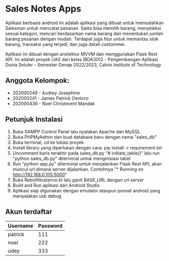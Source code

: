 # Sales Notes Apps
Aplikasi berbasis android ini adalah aplikasi yang dibuat untuk memudahkan Salesman untuk mencatat pesanan. Sales bisa memilih barang, menyeleksi sesuai kategori, mencari berdasarkan nama barang dan menentukan jumlah barang pesanan dengan mudah. Terdapat juga fitur untuk memantau stok barang, transaksi yang terjadi, dan juga detail custommer. 


Aplikasi ini dibuat dengan arsitektur MVVM dan menggunakan Flask Rest API. Ini adalah proyek UAS dari kelas IBDA3012 - Pengembangan Aplikasi Dunia Seluler - Semester Genap 2022/2023, Calvin Institute of Technology

## Anggota Kelompok:
- 202000249  -  Audrey Josephine
- 202000241  -  James Patrick Oentoro
- 202000436  -  Noel Christevent Mandak


## Petunjuk Instalasi
1. Buka XAMPP Control Panel lalu nyalakan Apache dan MySQL
2. Buka PHPMyAdmin dan buat database baru dengan nama "sales_db"
3. Buka terminal, cd ke lokasi proyek
4. Install library yang diperlukan dengan cara: pip install -r requirement.txt
5. Uncomment baris terakhir pada sales_db.py "# initiate_table()" lalu run "python sales_db.py" diterminal untuk menginisiasi tabel
6. Run "python app.py" diterminal untuk menjalankan Flask Rest API, akan muncul url dimana server dijalankan. Contohnya "* Running on http://192.168.0.105:5000"
7. Buka RetrofitInstance.kt lalu ganti BASE_URL dengan url server
8. Build and Run aplikasi dari Android Studio
9. Aplikasi siap digunakan dengan emulator ataupun ponsel android yang menyalakan usb debug


## Akun terdaftar

| Username | Password |
|----------|----------|
| patrick  | 111      |
| noel     | 222      |
| udey     | 333      |